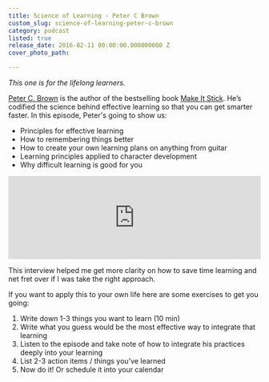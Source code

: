 ```yaml
---
title: Science of Learning - Peter C Brown
custom_slug: science-of-learning-peter-c-brown
category: podcast
listed: true
release_date: 2016-02-11 00:00:00.000000000 Z
cover_photo_path: 

---
```

*This one is for the lifelong learners.*
 
[Peter C. Brown](http://makeitstick.net/petercbrown.php) is the author of the bestselling book [Make It Stick](http://www.amazon.com/gp/product/B00JQ3FN7M/ref=dp-kindle-redirect?ie=UTF8&btkr=1). He’s codified the science behind effective learning so that you can get smarter faster. In this episode, Peter's going to show us:

* Principles for effective learning 
* How to remembering things better
* How to create your own learning plans on anything from guitar
* Learning principles applied to character development
* Why difficult learning is good for you

<iframe class="mt4 mb4" width="100%" height="166" scrolling="no" frameborder="no" src="https://w.soundcloud.com/player/?url=https%3A//api.soundcloud.com/tracks/246453186&amp;color=009bdb&amp;auto_play=false&amp;hide_related=false&amp;show_comments=true&amp;show_user=true&amp;show_reposts=false"></iframe>

This interview helped me get more clarity on how to save time learning and net fret over if I was take the right approach.

If you want to apply this to your own life here are some exercises to get you going:

1. Write down 1-3 things you want to learn (10 min)
2. Write what you guess would be the most effective way to integrate that learning 
3. Listen to the episode and take note of how to integrate his practices deeply into your learning
4. List 2-3 action items / things you’ve learned
5. Now do it! Or schedule it into your calendar